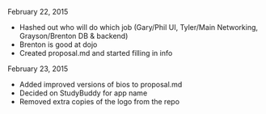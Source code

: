 February 22, 2015
* Hashed out who will do which job (Gary/Phil UI, Tyler/Main Networking, Grayson/Brenton DB & backend)
* Brenton is good at dojo
* Created proposal.md and started filling in info

February 23, 2015
* Added improved versions of bios to proposal.md
* Decided on StudyBuddy for app name
* Removed extra copies of the logo from the repo
